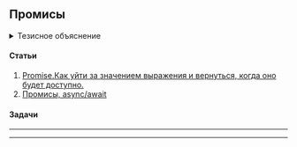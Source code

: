 ## Промисы

<details>
  <summary>Тезисное объяснение</summary>
  <br/>

  Промис (Promise) — специальный объект JavaScript, который используется для написания и обработки асинхронного кода.

  Асинхронные функции возвращают объект Promise в качестве значения. Внутри промиса хранится результат вычисления, которое может быть уже выполнено или выполнится в будущем.

  Промис может находиться в одном из трёх состояний:
  - pending — стартовое состояние, операция стартовала;
  - fulfilled — получен результат;
  - rejected — ошибка.

  Методы класс Promise:

1. `Promise.all(promises)` – ожидает выполнения всех промисов и возвращает массив с результатами. Если любой из указанных промисов вернёт ошибку, то результатом работы `Promise.all` будет эта ошибка, результаты остальных промисов будут игнорироваться.
2. `Promise.allSettled(promises)` (добавлен недавно) – ждёт, пока все промисы завершатся и возвращает их результаты в виде массива с объектами, у каждого объекта два свойства:
   + `status: "fulfilled"`, если выполнен успешно или `"rejected"`, если ошибка,
   + `value` – результат, если успешно или reason – ошибка, если нет.
3. `Promise.race(promises)` – ожидает первый выполненный промис, который становится его результатом, остальные игнорируются.
4. `Promise.any(promises)` (добавлен недавно) – ожидает первый успешно выполненный промис, который становится его результатом, остальные игнорируются. Если все переданные промисы отклонены, `AggregateError` становится ошибкой `Promise.any`.
5. `Promise.resolve(value)` – возвращает успешно выполнившийся промис с результатом `value`.
6 `Promise.reject(error)` – возвращает промис с ошибкой `error`.

</details>

#### Статьи
  1. [Promise.Как уйти за значением выражения и вернуться, когда оно будет доступно.](https://doka.guide/js/promise/)
  2. [Промисы, async/await](https://learn.javascript.ru/async)

#### Задачи
---

---

